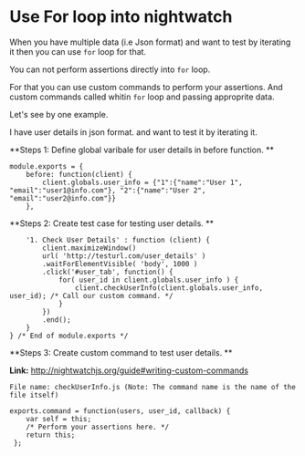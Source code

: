 # Use For loop into nightwatch

When you have multiple data (i.e Json format) and want to test by iterating it then you can use `for` loop for that.

You can not perform assertions directly into `for` loop.

For that you can use custom commands to perform your assertions. And custom commands called whitin `for` loop and passing approprite data.

Let's see by one example.

I have user details in json format. and want to test it by iterating it.

**Steps 1: Define global varibale for user details in before function. ** 

```
module.exports = {
    before: function(client) {
        client.globals.user_info = {"1":{"name":"User 1", "email":"user1@info.com"}, "2":{"name":"User 2", "email":"user2@info.com"}}
    },
```

**Steps 2: Create test case for testing user details. **

```
    '1. Check User Details' : function (client) {
        client.maximizeWindow()
        url( 'http://testurl.com/user_details' )
    	.waitForElementVisible( 'body', 1000 )
    	.click('#user_tab', function() {
            for( user_id in client.globals.user_info ) {
                client.checkUserInfo(client.globals.user_info, user_id); /* Call our custom command. */
            }
        })
        .end();
    }
} /* End of module.exports */
```

**Steps 3: Create custom command to test user details. **

**Link:** http://nightwatchjs.org/guide#writing-custom-commands

```
File name: checkUserInfo.js (Note: The command name is the name of the file itself)

exports.command = function(users, user_id, callback) {
    var self = this;
    /* Perform your assertions here. */
    return this;
 };
```